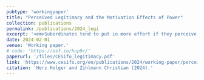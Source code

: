 ```yaml
---
pubtype: 'workingpaper'
title: "Perceived Legitimacy and the Motivation Effects of Power"
collection: publications
permalink: /publications/2024_legi
excerpt: '<em>Subordinates tend to put in more effort if they perceive their leader as legitimate.</em>'
date: 2024-02-01
venue: 'Working paper.'
# code: 'https://osf.io/hup9c/'
paperurl: '/files/CESifo_legitimacy.pdf'
link: 'https://www.cesifo.org/en/publications/2024/working-paper/perceived-legitimacy-and-motivation-effects-authority'
citation: 'Herz Holger and Zihlmann Christian (2024).'
---
```


